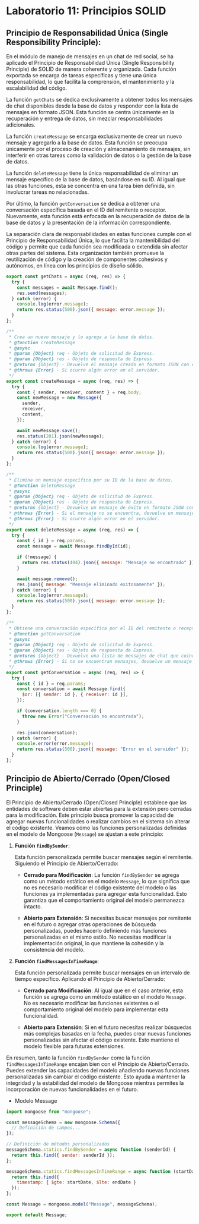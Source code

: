 # Laboratorio 11: Principios SOLID

## Principio de Responsabilidad Única (Single Responsibility Principle):

En el módulo de manejo de mensajes en un chat de red social, se ha aplicado el Principio de Responsabilidad Única (Single Responsibility Principle) de SOLID de manera coherente y organizada. Cada función exportada se encarga de tareas específicas y tiene una única responsabilidad, lo que facilita la comprensión, el mantenimiento y la escalabilidad del código.

La función `getChats` se dedica exclusivamente a obtener todos los mensajes de chat disponibles desde la base de datos y responder con la lista de mensajes en formato JSON. Esta función se centra únicamente en la recuperación y entrega de datos, sin mezclar responsabilidades adicionales.

La función `createMessage` se encarga exclusivamente de crear un nuevo mensaje y agregarlo a la base de datos. Esta función se preocupa únicamente por el proceso de creación y almacenamiento de mensajes, sin interferir en otras tareas como la validación de datos o la gestión de la base de datos.

La función `deleteMessage` tiene la única responsabilidad de eliminar un mensaje específico de la base de datos, basándose en su ID. Al igual que las otras funciones, esta se concentra en una tarea bien definida, sin involucrar tareas no relacionadas.

Por último, la función `getConversation` se dedica a obtener una conversación específica basada en el ID del remitente o receptor. Nuevamente, esta función está enfocada en la recuperación de datos de la base de datos y la presentación de la información correspondiente.

La separación clara de responsabilidades en estas funciones cumple con el Principio de Responsabilidad Única, lo que facilita la mantenibilidad del código y permite que cada función sea modificada o extendida sin afectar otras partes del sistema. Esta organización también promueve la reutilización de código y la creación de componentes cohesivos y autónomos, en línea con los principios de diseño sólido.

```javascript
export const getChats = async (req, res) => {
  try {
    const messages = await Message.find();
    res.send(messages);
  } catch (error) {
    console.log(error.message);
    return res.status(500).json({ message: error.message });
  }
};

/**
 * Crea un nuevo mensaje y lo agrega a la base de datos.
 * @function createMessage
 * @async
 * @param {Object} req - Objeto de solicitud de Express.
 * @param {Object} res - Objeto de respuesta de Express.
 * @returns {Object} - Devuelve el mensaje creado en formato JSON con el código de estado 201 (CREATED).
 * @throws {Error} - Si ocurre algún error en el servidor.
 */
export const createMessage = async (req, res) => {
  try {
    const { sender, receiver, content } = req.body;
    const newMessage = new Message({
      sender,
      receiver,
      content,
    });

    await newMessage.save();
    res.status(201).json(newMessage);
  } catch (error) {
    console.log(error.message);
    return res.status(500).json({ message: error.message });
  }
};

/**
 * Elimina un mensaje específico por su ID de la base de datos.
 * @function deleteMessage
 * @async
 * @param {Object} req - Objeto de solicitud de Express.
 * @param {Object} res - Objeto de respuesta de Express.
 * @returns {Object} - Devuelve un mensaje de éxito en formato JSON con el código de estado 200 (OK) si el mensaje se elimina correctamente.
 * @throws {Error} - Si el mensaje no se encuentra, devuelve un mensaje de error en formato JSON con el código de estado 404 (NOT FOUND).
 * @throws {Error} - Si ocurre algún error en el servidor.
 */
export const deleteMessage = async (req, res) => {
  try {
    const { id } = req.params;
    const message = await Message.findById(id);

    if (!message) {
      return res.status(404).json({ message: "Mensaje no encontrado" });
    }

    await message.remove();
    res.json({ message: "Mensaje eliminado exitosamente" });
  } catch (error) {
    console.log(error.message);
    return res.status(500).json({ message: error.message });
  }
};

/**
 * Obtiene una conversación específica por el ID del remitente o receptor.
 * @function getConversation
 * @async
 * @param {Object} req - Objeto de solicitud de Express.
 * @param {Object} res - Objeto de respuesta de Express.
 * @returns {Object} - Devuelve una lista de mensajes de chat que coinciden con el ID del remitente o receptor en formato JSON.
 * @throws {Error} - Si no se encuentran mensajes, devuelve un mensaje de error en formato JSON con el código de estado 500 (INTERNAL SERVER ERROR).
 */
export const getConversation = async (req, res) => {
  try {
    const { id } = req.params;
    const conversation = await Message.find({
      $or: [{ sender: id }, { receiver: id }],
    });

    if (conversation.length === 0) {
      throw new Error("Conversación no encontrada");
    }

    res.json(conversation);
  } catch (error) {
    console.error(error.message);
    return res.status(500).json({ message: "Error en el servidor" });
  }
};

```

## Principio de Abierto/Cerrado (Open/Closed Principle)

El Principio de Abierto/Cerrado (Open/Closed Principle) establece que las entidades de software deben estar abiertas para la extensión pero cerradas para la modificación. Este principio busca promover la capacidad de agregar nuevas funcionalidades o realizar cambios en el sistema sin alterar el código existente. Veamos cómo las funciones personalizadas definidas en el modelo de Mongoose (`Message`) se ajustan a este principio:

1. **Función `findBySender`**:

   Esta función personalizada permite buscar mensajes según el remitente. Siguiendo el Principio de Abierto/Cerrado:

   - **Cerrado para Modificación**: La función `findBySender` se agrega como un método estático en el modelo `Message`, lo que significa que no es necesario modificar el código existente del modelo o las funciones ya implementadas para agregar esta funcionalidad. Esto garantiza que el comportamiento original del modelo permanezca intacto.
   
   - **Abierto para Extensión**: Si necesitas buscar mensajes por remitente en el futuro o agregar otras operaciones de búsqueda personalizadas, puedes hacerlo definiendo más funciones personalizadas en el mismo estilo. No necesitas modificar la implementación original, lo que mantiene la cohesión y la consistencia del modelo.

2. **Función `findMessagesInTimeRange`**:

   Esta función personalizada permite buscar mensajes en un intervalo de tiempo específico. Aplicando el Principio de Abierto/Cerrado:

   - **Cerrado para Modificación**: Al igual que en el caso anterior, esta función se agrega como un método estático en el modelo `Message`. No es necesario modificar las funciones existentes o el comportamiento original del modelo para implementar esta funcionalidad.
   
   - **Abierto para Extensión**: Si en el futuro necesitas realizar búsquedas más complejas basadas en la fecha, puedes crear nuevas funciones personalizadas sin afectar el código existente. Esto mantiene el modelo flexible para futuras extensiones.

En resumen, tanto la función `findBySender` como la función `findMessagesInTimeRange` encajan bien con el Principio de Abierto/Cerrado. Puedes extender las capacidades del modelo añadiendo nuevas funciones personalizadas sin cambiar el código existente. Esto ayuda a mantener la integridad y la estabilidad del modelo de Mongoose mientras permites la incorporación de nuevas funcionalidades en el futuro.

- Modelo Message
```javascript
import mongoose from "mongoose";

const messageSchema = new mongoose.Schema({
  // Definición de campos...
});

// Definición de métodos personalizados
messageSchema.statics.findBySender = async function (senderId) {
  return this.find({ sender: senderId });
};

messageSchema.statics.findMessagesInTimeRange = async function (startDate, endDate) {
  return this.find({
    timestamp: { $gte: startDate, $lte: endDate }
  });
};

const Message = mongoose.model("Message", messageSchema);

export default Message;


```